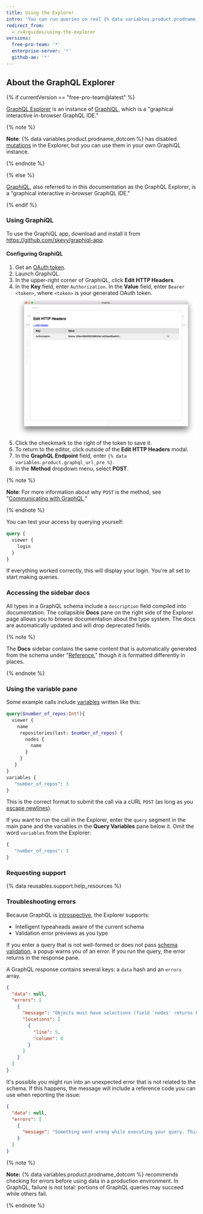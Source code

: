 ```yaml
---
title: Using the Explorer
intro: 'You can run queries on real {% data variables.product.prodname_dotcom %} data using the GraphQL Explorer, an integrated development environment in your browser that includes docs, syntax highlighting, and validation errors.'
redirect_from:
  - /v4/guides/using-the-explorer
versions:
  free-pro-team: '*'
  enterprise-server: '*'
  github-ae: '*'
---
```


## About the GraphQL Explorer

{% if currentVersion == "free-pro-team@latest" %}

[GraphQL Explorer](/graphqloverview/explorer) is an instance of [GraphiQL](https://github.com/graphql/graphiql), which is a "graphical interactive in-browser GraphQL IDE."

{% note %}

**Note**: {% data variables.product.prodname_dotcom %} has disabled [mutations](/graphql/reference/mutations) in the Explorer, but you can use them in your own GraphiQL instance.

{% endnote %}

{% else %}

[GraphiQL](https://github.com/graphql/graphiql), also referred to in this documentation as the GraphQL Explorer, is a "graphical interactive in-browser GraphQL IDE."

{% endif %}

### Using GraphiQL

To use the GraphiQL app, download and install it from https://github.com/skevy/graphiql-app.

#### Configuring GraphiQL

1. Get an [OAuth token](/graphql/guides/forming-calls-with-graphql#authenticating-with-graphql).
1. Launch GraphiQL.
1. In the upper-right corner of GraphiQL, click **Edit HTTP Headers**.
1. In the **Key** field, enter `Authorization`. In the **Value** field, enter `Bearer <token>`, where `<token>` is your generated OAuth token.
![graphiql headers](/assets/images/developer/graphiql-headers.png)
1. Click the checkmark to the right of the token to save it.
1. To return to the editor, click outside of the **Edit HTTP Headers** modal.
1. In the **GraphQL Endpoint** field, enter `{% data variables.product.graphql_url_pre %}`.
1. In the **Method** dropdown menu, select **POST**.

{% note %}

**Note**: For more information about why `POST` is the method, see "[Communicating with GraphQL](/graphql/guides/forming-calls-with-graphql#communicating-with-graphql)."

{% endnote %}

You can test your access by querying yourself:

```graphql
query {
  viewer {
    login
  }
}
```

If everything worked correctly, this will display your login. You're all set to start making queries.

### Accessing the sidebar docs

All types in a GraphQL schema include a `description` field compiled into documentation. The collapsible **Docs** pane on the right side of the Explorer page allows you to browse documentation about the type system. The docs are automatically updated and will drop deprecated fields.

{% note %}

The **Docs** sidebar contains the same content that is automatically generated from the schema under "[Reference](/graphql/)," though it is formatted differently in places.

{% endnote %}

### Using the variable pane

Some example calls include [variables](/graphql/guides/forming-calls-with-graphql#working-with-variables) written like this:

```graphql
query($number_of_repos:Int!){
  viewer {
    name
     repositories(last: $number_of_repos) {
       nodes {
         name
       }
     }
   }
}
variables {
   "number_of_repos": 3
}
```

This is the correct format to submit the call via a cURL `POST` (as long as you [escape newlines](/graphql/guides/forming-calls-with-graphql#communicating-with-graphql)).

If you want to run the call in the Explorer, enter the `query` segment in the main pane and the variables in the **Query Variables** pane below it. Omit the word `variables` from the Explorer:

```graphql
{
   "number_of_repos": 3
}
```

### Requesting support

{% data reusables.support.help_resources %}

### Troubleshooting errors

Because GraphQL is [introspective](/graphql/guides/introduction-to-graphql#discovering-the-graphql-api), the Explorer supports:

* Intelligent typeaheads aware of the current schema
* Validation error previews as you type

If you enter a query that is not well-formed or does not pass [schema validation](/graphql/guides/introduction-to-graphql#schema), a popup warns you of an error. If you run the query, the error returns in the response pane.

A GraphQL response contains several keys: a `data` hash and an `errors` array.

```json
{
  "data": null,
  "errors": [
    {
      "message": "Objects must have selections (field 'nodes' returns Repository but has no selections)",
      "locations": [
        {
          "line": 5,
          "column": 8
        }
      ]
    }
  ]
}
```

It's possible you might run into an unexpected error that is not related to the schema. If this happens, the message will include a reference code you can use when reporting the issue:

```json
{
  "data": null,
  "errors": [
    {
      "message": "Something went wrong while executing your query. This is most likely a GitHub bug. Please include \"7571:3FF6:552G94B:69F45B7:5913BBEQ\" when reporting this issue."
    }
  ]
}
```

{% note %}

**Note:** {% data variables.product.prodname_dotcom %} recommends checking for errors before using data in a production environment. In GraphQL, failure is not total: portions of GraphQL queries may succeed while others fail.

{% endnote %}
